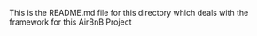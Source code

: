 This is the README.md file for this directory which deals with the framework for this AirBnB Project
